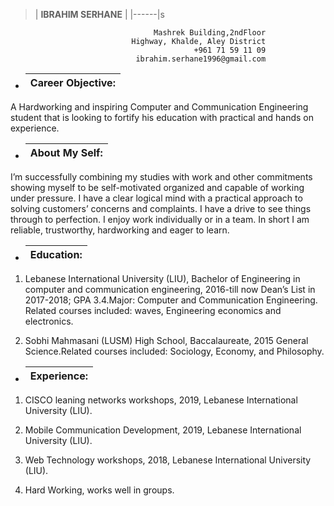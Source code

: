 <!--Blockquote -->
>| __IBRAHIM SERHANE__ |
>|------|s
<!--Headings -->

                                    Mashrek Building,2ndFloor 
                               Highway, Khalde, Aley District 
                                             +961 71 59 11 09 
                                ibrahim.serhane1996@gmail.com
                       

* |__Career Objective:__ |
  |------|
<P> A Hardworking and inspiring Computer and Communication Engineering student that is 
looking to fortify his education with practical and hands on experience.</p>


* |About My Self: |
  |------|
<P>  I’m successfully combining my studies with work and other commitments showing 
myself to be self-motivated organized and capable of working under pressure. I have a 
clear logical mind with a practical approach to solving customers’ concerns and 
complaints. I have a drive to see things through to perfection. I enjoy work individually 
or in a team. In short I am reliable, trustworthy, hardworking and eager to learn. </p>


* |Education:  |
  |------|
1. <P> Lebanese International University (LIU), Bachelor of Engineering in computer and communication engineering, 2016-till now Dean’s List in 2017-2018; GPA 3.4.Major: Computer and Communication Engineering. Related courses included: waves, Engineering economics and electronics. </p>
1. <P> Sobhi Mahmasani (LUSM) High School, Baccalaureate, 2015 General Science.Related courses included: Sociology, Economy, and Philosophy. </p>


* |Experience:  |
  |------|
1. <P> CISCO leaning networks workshops, 2019, Lebanese International University (LIU). </p>
1. <P> Mobile Communication Development, 2019, Lebanese International University (LIU).  </p>
1. <P> Web Technology workshops, 2018, Lebanese International University (LIU).  </p>
1. <P>  Hard Working, works well in groups.  </p>
